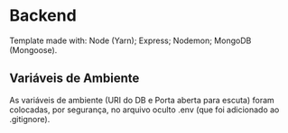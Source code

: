 # Backend
Template made with:
Node (Yarn); 
Express; 
Nodemon; 
MongoDB (Mongoose).
 
## Variáveis de Ambiente
As variáveis de ambiente (URI do DB e Porta aberta para escuta) foram colocadas, por segurança, no arquivo oculto .env (que foi adicionado ao .gitignore).
